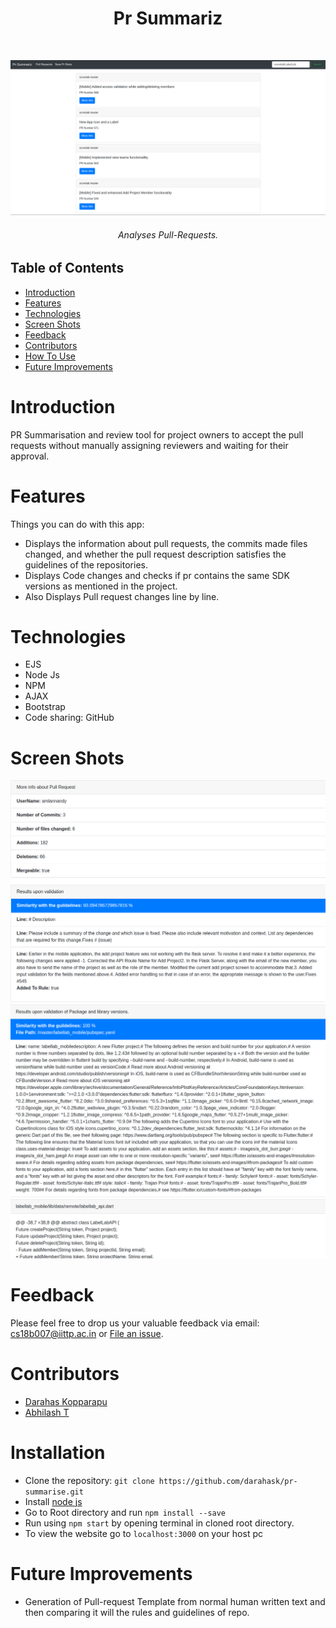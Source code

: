 <h1 align="center"> Pr Summariz </h1> <br>
<p align="center">
  <a href="https://gitpoint.co/">
    <img src="images/main.png">
  </a>
</p>

<p align="center"><h6 align="center"> Analyses Pull-Requests.</h3>

## Table of Contents

- [Introduction](#introduction)
- [Features](#features)
- [Technologies](#technologies)
- [Screen Shots](#screen-shots)
- [Feedback](#feedback)
- [Contributors](#contributors)
- [How To Use](#installation)
- [Future Improvements](#Future-Improvements)

# Introduction
PR Summarisation and review tool for project owners to accept the pull requests without manually assigning reviewers and waiting for their approval. 


# Features
Things you can do with this app:

* Displays the information about pull requests, the commits made files  changed, and whether the pull request description satisfies the guidelines of the repositories. 
* Displays Code changes and checks if pr contains the same SDK versions as mentioned in the project.
* Also Displays Pull request changes line by line.


# Technologies

* EJS
* Node Js
* NPM
* AJAX
* Bootstrap
* Code sharing: GitHub

# Screen Shots
<img src="images/prinfo.png">
<img src="images/codinfo.png">

# Feedback
Please feel free to drop us your valuable feedback via email: cs18b007@iittp.ac.in or [File an issue](https://github.com/darahask/pr-summarise/issues/new).

# Contributors
- [Darahas Kopparapu](https://github.com/darahask)
- [Abhilash T](https://github.com/abhi563)

# Installation
* Clone the repository: ``` git clone https://github.com/darahask/pr-summarise.git ```
* Install [node js](https://nodejs.org/en/download/)
* Go to Root directory and run ```npm install --save```
* Run using ```npm start``` by opening terminal in cloned root directory.
* To view the website go to ```localhost:3000``` on your host pc

# Future Improvements
* Generation of Pull-request Template from normal human written text and then comparing it will the rules and guidelines of repo.

